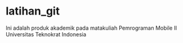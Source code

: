 # latihan_git
Ini adalah produk akademik pada matakuliah Pemrograman Mobile II Universitas Teknokrat Indonesia
